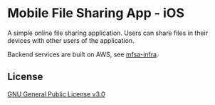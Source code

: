 
# Mobile File Sharing App - iOS

A simple online file sharing application. Users can share files in their devices with other users of the application.

Backend services are built on AWS, see [mfsa-infra](https://github.com/ouzman/mfsa-infra).
## License

[GNU General Public License v3.0](https://www.gnu.org/licenses/gpl-3.0.en.html)
